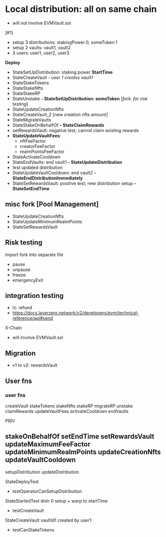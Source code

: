 # Local distribution: all on same chain

- will not involve EVMVault.sol

[#1]
- setup 3 distributions: stakingPower:0, someToken:1
- setup 2 vaults: vault1, vault2
- 3 users: user1, user2, user3

**Deploy**
- StateSetUpDistribution: staking power
**StartTime**
- StateCreateVault - *user 1 creates vault1*
- StateStakeTokens
- StateStakeNfts
- StateStakeRP
- StateUnstake
**- StateSetUpDistribution: someToken** [*fork: for risk testing*]
- StateUpdateCreationNfts
- StateCreateVault_2 [new creation nfts amount]
- StateMigrateVaults
- StateStakeOnBehalfOf
**- StateClaimRewards**
- setRewardsVault: negative test; cannot claim existing rewards
- **StateUpdateVaultFees**:
    - nftFeeFactor
    - creatorFeeFactor
    - realmPointsFeeFactor
- StateActivateCooldown
- StateEndVaults: end vault1
**- StateUpdateDistribution**
- test updated distribution
- StateUpdateVaultCooldown: end vault2
**- StateEndDistributionImmediately** 
- StateSetRewardsVault: positive test; new distribution setup
**- StateSetEndTime**

## misc fork [Pool Management]
- StateUpdateCreationNfts
- StateUpdateMinimumRealmPoints
- StateSetRewardsVault

## Risk testing

import fork into separate file

- pause
- unpause
- freeze
- emergencyExit

## integration testing

- lz: refund
- https://docs.layerzero.network/v2/developers/evm/technical-reference/api#send

X-Chain
- will involve EVMVault.sol

## Migration

- v1 to v2: rewardsVault

## User fns

### user fns

createVault
stakeTokens
stakeNfts
stakeRP
migrateRP
unstake
claimRewards
updateVaultFees
activateCooldown
endVaults

PRIV

stakeOnBehalfOf
setEndTime
setRewardsVault
updateMaximumFeeFactor
updateMinimumRealmPoints
updateCreationNfts
updateVaultCooldown
--------------------
setupDistribution
updateDistribution

StateDeployTest
+ testOperatorCanSetupDistribution

StateStartedTest
 distr 0 setup + warp to startTime
+ testCreateVault

StateCreateVault
 vaultId1 created by user1
+ testCanStakeTokens
